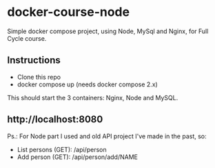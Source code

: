 # docker-course-node

Simple docker compose project, using Node, MySql and Nginx, for Full Cycle course.

## Instructions
- Clone this repo
- docker compose up (needs docker compose 2.x)

This should start the 3 containers: Nginx, Node and MySQL.

http://localhost:8080
----

Ps.: For Node part I used and  old API project I've made in the past, so:
- List persons (GET): /api/person
- Add person (GET): /api/person/add/NAME
